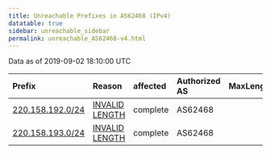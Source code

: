 ```yaml
---
title: Unreachable Prefixes in AS62468 (IPv4)
datatable: true
sidebar: unreachable_sidebar
permalink: unreachable_AS62468-v4.html
---
```


Data as of 2019-09-02 18:10:00 UTC


<div class="datatable-begin"></div>

| Prefix                                                     | Reason                                                                                                     | affected   | Authorized AS   |   MaxLength | Anchor                                       |   unreachable /24s |
|:-----------------------------------------------------------|:-----------------------------------------------------------------------------------------------------------|:-----------|:----------------|------------:|:---------------------------------------------|-------------------:|
| [220.158.192.0/24](https://stat.ripe.net/220.158.192.0/24) | [INVALID LENGTH](https://rpki-validator.ripe.net/announcement-preview?asn=AS62468&prefix=220.158.192.0/24) | complete   | AS62468         |          22 | [APNIC](unreachable_APNIC_RPKI_Root-v4.html) |                  1 |
| [220.158.193.0/24](https://stat.ripe.net/220.158.193.0/24) | [INVALID LENGTH](https://rpki-validator.ripe.net/announcement-preview?asn=AS62468&prefix=220.158.193.0/24) | complete   | AS62468         |          22 | [APNIC](unreachable_APNIC_RPKI_Root-v4.html) |                  1 |

<div class="datatable-end"></div>